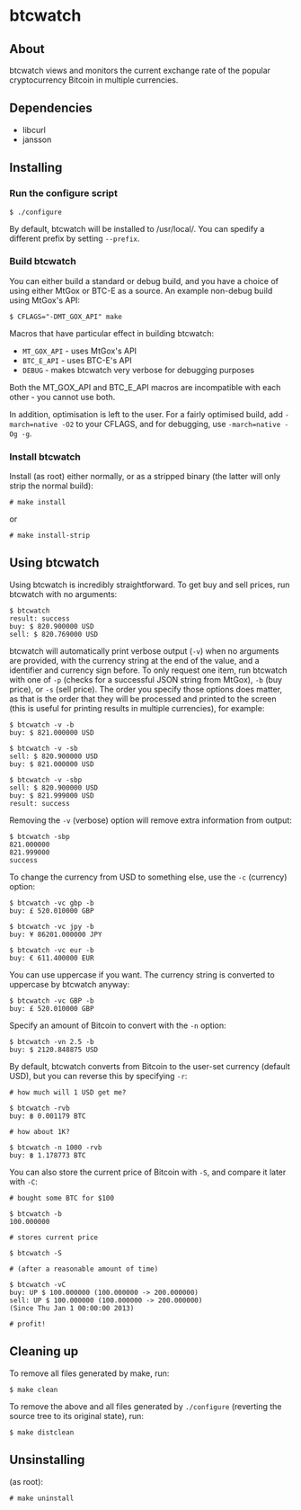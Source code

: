 btcwatch
========

About
-----

btcwatch views and monitors the current exchange rate of the popular cryptocurrency Bitcoin in multiple currencies.

Dependencies
------------

* libcurl
* jansson

Installing
----------

### Run the configure script ###

	$ ./configure
	
By default, btcwatch will be installed to /usr/local/. You can spedify a different prefix by setting `--prefix`.

### Build btcwatch ###

You can either build a standard or debug build, and you have a choice of using either MtGox or BTC-E as a source. An example non-debug build using MtGox's API:

	$ CFLAGS="-DMT_GOX_API" make

Macros that have particular effect in building btcwatch:

* `MT_GOX_API` - uses MtGox's API
* `BTC_E_API` - uses BTC-E's API
* `DEBUG` - makes btcwatch very verbose for debugging purposes

Both the MT_GOX_API and BTC_E_API macros are incompatible with each other - you cannot use both. 

In addition, optimisation is left to the user. For a fairly optimised build, add `-march=native -O2` to your CFLAGS, and for debugging, use `-march=native -Og -g`.

### Install btcwatch ###

Install (as root) either normally, or as a stripped binary (the latter will only strip the normal build):

	# make install

or

	# make install-strip

Using btcwatch
--------------

Using btcwatch is incredibly straightforward. To get buy and sell prices, run btcwatch with no arguments:

	$ btcwatch
	result: success
	buy: $ 820.900000 USD
	sell: $ 820.769000 USD

btcwatch will automatically print verbose output (`-v`) when no arguments are provided, with the currency string at the end of the value, and a identifier and currency sign before.
To only request one item, run btcwatch with one of `-p` (checks for a successful JSON string from MtGox), `-b` (buy price), or `-s` (sell price). The order you specify those options does matter, as that is the order that they will be processed and printed to the screen (this is useful for printing results in multiple currencies), for example:

	$ btcwatch -v -b
	buy: $ 821.000000 USD

	$ btcwatch -v -sb
	sell: $ 820.900000 USD
	buy: $ 821.000000 USD

	$ btcwatch -v -sbp
	sell: $ 820.900000 USD
	buy: $ 821.999000 USD
	result: success

Removing the `-v` (verbose) option will remove extra information from output:

	$ btcwatch -sbp
	821.000000
	821.999000
	success

To change the currency from USD to something else, use the `-c` (currency) option:

	$ btcwatch -vc gbp -b
	buy: £ 520.010000 GBP

	$ btcwatch -vc jpy -b
	buy: ¥ 86201.000000 JPY

	$ btcwatch -vc eur -b
	buy: € 611.400000 EUR

You can use uppercase if you want. The currency string is converted to uppercase by btcwatch anyway:

	$ btcwatch -vc GBP -b
	buy: £ 520.010000 GBP

Specify an amount of Bitcoin to convert with the `-n` option:

	$ btcwatch -vn 2.5 -b
	buy: $ 2120.848875 USD

By default, btcwatch converts from Bitcoin to the user-set currency (default USD), but you can reverse this by specifying `-r`:

	# how much will 1 USD get me?

	$ btcwatch -rvb
	buy: ฿ 0.001179 BTC

	# how about 1K?

	$ btcwatch -n 1000 -rvb
	buy: ฿ 1.178773 BTC

You can also store the current price of Bitcoin with `-S`, and compare it later with `-C`:

	# bought some BTC for $100

	$ btcwatch -b
	100.000000

	# stores current price

	$ btcwatch -S
	
	# (after a reasonable amount of time)
	
	$ btcwatch -vC
	buy: UP $ 100.000000 (100.000000 -> 200.000000)
	sell: UP $ 100.000000 (100.000000 -> 200.000000)
	(Since Thu Jan 1 00:00:00 2013)
	
	# profit!
	

Cleaning up
-----------

To remove all files generated by make, run:

	$ make clean

To remove the above and all files generated by `./configure` (reverting the source tree to its original state), run:

	$ make distclean

Unsinstalling
-------------

(as root):

	# make uninstall


